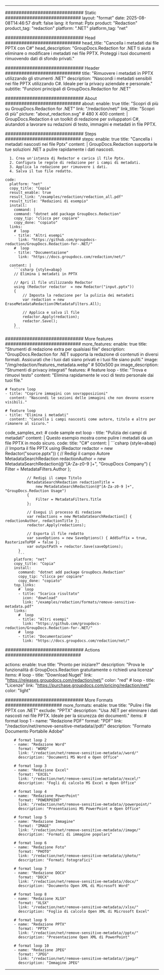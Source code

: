 
---
############################# Static ############################
layout: "format"
date:  2025-08-08T14:46:57
draft: false
lang: it
format: Pptx
product: "Redaction"
product_tag: "redaction"
platform: ".NET"
platform_tag: "net"

############################# Head ############################
head_title: "Cancella i metadati dai file PPTX con C#"
head_description: "GroupDocs.Redaction for .NET ti aiuta a eliminare o modificare i metadati nei file PPTX. Proteggi i tuoi documenti rimuovendo dati di sfondo privati."

############################# Header ############################
title: "Rimuovere i metadati in PPTX utilizzando gli strumenti .NET" 
description: "Nascondi i metadati sensibili nei file PPTX utilizzando C#. Ideale per la privacy aziendale e personale."
subtitle: "Funzioni principali di GroupDocs.Redaction for .NET" 

############################# About ############################
about:
    enable: true
    title: "Scopri di più su GroupDocs.Redaction for .NET"
    link: "/redaction/net/"
    link_title: "Scopri di più"
    picture: "about_redaction.svg" # 480 X 400
    content: |
       GroupDocs.Redaction è un toolkit di redazione per sviluppatori C#, aiutandoti a lavorare su redazioni di testo, immagini e metadati in file PPTX.

############################# Steps ############################
steps:
    enable: true
    title: "Cancella i metadati nascosti nei file Pptx"
    content: |
      GroupDocs.Redaction supporta le tue soluzioni .NET a pulire rapidamente i dati nascosti.
      
      1. Crea un'istanza di Redactor e carica il file Pptx.
      2. Configura le regole di redazione per i campi di metadati.
      3. Applica la redazione per rimuovere i dati.
      4. Salva il tuo file redatto.
   
    code:
      platform: "net"
      copy_title: "Copia"
      result_enable: true
      result_link: "/examples/redaction/redaction_all.pdf"
      result_title: "Redazioni di esempio"
      install:
        command: |
        command: "dotnet add package GroupDocs.Redaction"
        copy_tip: "clicca per copiare"
        copy_done: "copiato"
      links:
        #  loop
        - title: "Altri esempi"
          link: "https://github.com/groupdocs-redaction/GroupDocs.Redaction-for-.NET/"
        #  loop
        - title: "Documentazione"
          link: "https://docs.groupdocs.com/redaction/net/"
          
      content: |
        ```csharp {style=abap}
        // Elimina i metadati in PPTX

        // Apri il file utilizzando Redactor
        using (Redactor redactor  = new Redactor("input.pptx"))
        {
            // Imposta la redazione per la pulizia dei metadati
            var redaction = new EraseMetadataRedaction(MetadataFilters.All);
            
            // Applica e salva il file
            redactor.Apply(redaction);
            redactor.Save();
        }
        ```            


############################# More features ############################
more_features:
  enable: true
  title: "Strumenti di redazione extra per qualsiasi file"
  description: "GroupDocs.Redaction for .NET supporta la redazione di contenuti in diversi formati. Assicurati che i tuoi dati siano privati e i tuoi file siano puliti."
  image: "/img/redaction/features_metadata.webp" # 500x500 px
  image_description: "Strumenti di privacy integrati"
  features:
    # feature loop
    - title: "Trova e rimuovi testo"
      content: "Elimina rapidamente le voci di testo personale dai tuoi file."

    # feature loop
    - title: "Coprire immagini con sovrapposizioni"
      content: "Nascondi le sezioni delle immagini che non devono essere visibili."

    # feature loop
    - title: "Elimina i metadati"
      content: "Cancella i campi nascosti come autore, titolo e altro per rimanere al sicuro."
      
  code_samples_ext:
    # code sample ext loop
    - title: "Pulizia dei campi di metadati"
      content: |
        Questo esempio mostra come pulire i metadati da un file PPTX in modo sicuro.
      code:
        title: "C#"
        content: |
          ```csharp {style=abap}
          //  Importa il file PPTX
          using (Redactor redactor  = new Redactor("source.pptx"))
          {
              // Redigi il campo Autore
              MetadataSearchRedaction redactionAuthor = 
                  new MetadataSearchRedaction(@"[A-Za-z0-9 ]+", "GroupDocs Company")
              {
                  Filter = MetadataFilters.Author
              };

              // Redigi il campo Titolo
              MetadataSearchRedaction redactionTitle = 
                  new MetadataSearchRedaction(@"[A-Za-z0-9 ]+", "GroupDocs.Redaction Usage")
              {
                  Filter = MetadataFilters.Title
              };

              // Esegui il processo di redazione
              var redactions = new MetadataSearchRedaction[] { redactionAuthor, redactionTitle };
              redactor.Apply(redactions);

              // Esporta il file redatto
              var saveOptions = new SaveOptions() { AddSuffix = true, RasterizeToPDF = false };
              var outputPath = redactor.Save(saveOptions);
          }
          ```
        platform: "net"
        copy_title: "Copia"
        install:
          command: "dotnet add package GroupDocs.Redaction"
          copy_tip: "clicca per copiare"
          copy_done: "copiato"
        top_links:
          #  loop
          - title: "Scarica risultato"
            icon: "download"
            link: "/examples/redaction/formats/remove-sensitive-metadata.pdf"
        links:
          #  loop
          - title: "Altri esempi"
            link: "https://github.com/groupdocs-redaction/GroupDocs.Redaction-for-.NET/"
          #  loop
          - title: "Documentazione"
            link: "https://docs.groupdocs.com/redaction/net/"


############################# Actions ############################

actions:
  enable: true
  title: "Pronto per iniziare?"
  description: "Prova le funzionalità di GroupDocs.Redaction gratuitamente o richiedi una licenza"
  items:
    #  loop
    - title: "Download Nuget"
      link: "https://releases.groupdocs.com/redaction/net/"
      color: "red"
        #  loop
    - title: "Licenze"
      link: "https://purchase.groupdocs.com/pricing/redaction/net/"
      color: "light"


############################# More Formats #####################
more_formats:
    enable: true
    title: "Pulire i file PPTX con .NET"
    exclude: "PPTX"
    description: "Usa .NET per eliminare i dati nascosti nei file PPTX. Ideale per la sicurezza dei documenti."
    items: 
        # format loop 1
        - name: "Redazione PDF"
          format: "PDF"
          link: "/redaction/net/remove-sensitive-metadata//pdf/"
          description: "Formato Documento Portabile Adobe"

        # format loop 2
        - name: "Redazione Word"
          format: "WORD"
          link: "/redaction/net/remove-sensitive-metadata//word/"
          description: "Documenti MS Word e Open Office"
          
        # format loop 3
        - name: "Redazione Excel"
          format: "EXCEL"
          link: "/redaction/net/remove-sensitive-metadata//excel/"
          description: "Fogli di calcolo MS Excel e Open Office"

        # format loop 4
        - name: "Redazione PowerPoint"
          format: "POWERPOINT"
          link: "/redaction/net/remove-sensitive-metadata//powerpoint/"
          description: "Presentazioni MS PowerPoint e Open Office"

        # format loop 5
        - name: "Redazione Immagine"
          format: "IMAGE"
          link: "/redaction/net/remove-sensitive-metadata//image/"
          description: "Formati di immagine popolari"

        # format loop 6
        - name: "Redazione Foto"
          format: "PHOTO"
          link: "/redaction/net/remove-sensitive-metadata//photo/"
          description: "Formati fotografici"

        # format loop 7
        - name: "Redazione DOCX"
          format: "DOCX"
          link: "/redaction/net/remove-sensitive-metadata//docx/"
          description: "Documento Open XML di Microsoft Word"
          
        # format loop 8
        - name: "Redazione XLSX"
          format: "XLSX"
          link: "/redaction/net/remove-sensitive-metadata//xlsx/"
          description: "Foglio di calcolo Open XML di Microsoft Excel"
          
        # format loop 9
        - name: "Redazione PPTX"
          format: "PPTX"
          link: "/redaction/net/remove-sensitive-metadata//pptx/"
          description: "Presentazione Open XML di PowerPoint"

        # format loop 10
        - name: "Redazione JPEG"
          format: "JPEG"
          link: "/redaction/net/remove-sensitive-metadata//jpeg/"
          description: "Immagine JPEG"


---